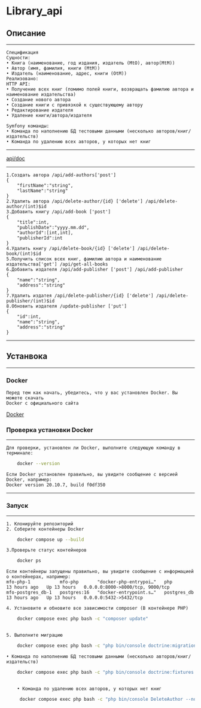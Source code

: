 # Library_api
## Описание
___
    Спецификация
    Сущности:
    • Книга (наименование, год издания, издатель (MtO), автор(MtM))
    • Автор (имя, фамилия, книги (MtM))
    • Издатель (наименование, адрес, книги (OtM))
    Реализовано:
    HTTP API:
    • Получение всех книг (помимо полей книги, возвращать фамилию автора и наименование издательства)
    • Создание нового автора
    • Создание книги с привязкой к существующему автору
    • Редактирование издателя
    • Удаление книги/автора/издателя

    Symfony команды:
    • Команда по наполнению БД тестовыми данными (несколько авторов/книг/издательств)
    • Команда по удалению всех авторов, у которых нет книг
___
[api/doc](http://localhost/api/doc)
___
    1.Создать автора /api/add-authors['post'] 
    {
        "firstName":"string",
        "lastName":"string"
    }
    2.Удалить автора /api/delete-author/{id} ['delete'] /api/delete-author/(int)$id
    3.Добавить книгу /api/add-book ['post']
    {
        "title":int,
        "publishDate":"yyyy.mm.dd",
        "authorId":[int,int],
        "publisherId":int
    }  
    4.Удалить книгу /api/delete-book/{id} ['delete'] /api/delete-book/(int)$id
    5.Получить список всех книг, фамилию автора и наименование издательства['get'] /api/get-all-books
    6.Добавить издателя /api/add-publisher ['post'] /api/add-publisher
    {
        "name":"string",
        "address":"string"
    }
    7.Удалить издатея /api/delete-publisher/{id} ['delete'] /api/delete-publisher/(int)$id
    8.Обновить издателя /update-publisher ['put']
    {
        "id":int,
        "name":"string",
        "address":"string"
    }
___
## Устанвока
___
### Docker
    Перед тем как начать, убедитесь, что у вас установлен Docker. Вы можете скачать 
    Docker с официального сайта 
[Docker](https://www.docker.com/get-started)


### Проверка установки Docker
___
    Для проверки, установлен ли Docker, выполните следующую команду в терминале:
```bash
    docker --version
```
    Если Docker установлен правильно, вы увидите сообщение с версией Docker, например:
    Docker version 20.10.7, build f0df350
___
### Запуск
___
    1. Клонируйте репозиторий 
    2. Соберите контейнеры Docker
```bash
    docker compose up --build
```
    3.Проверьте статус контейнеров

```bash
    docker ps
``` 
    Eсли контейнеры запущены правильно, вы увидите сообщение с информацией о контейнерах, например:
    mfo-php-1           mfo-php       "docker-php-entrypoi…"   php           13 hours ago   Up 13 hours   0.0.0.0:8000->8000/tcp, 9000/tcp
    mfo-postgres_db-1   postgres:16   "docker-entrypoint.s…"   postgres_db   13 hours ago   Up 13 hours   0.0.0.0:5432->5432/tcp

    4. Установите и обновите все зависимости composer (В контейнере PHP)
```bash
    docker compose exec php bash -c "composer update"
    
```
    5. Выполните миграцию
```bash
    docker compose exec php bash -c "php bin/console doctrine:migrations:migrate --no-interaction"
```
    • Команда по наполнению БД тестовыми данными (несколько авторов/книг/издательств)
```bash
    docker compose exec php bash -c "php bin/console doctrine:fixtures:load --no-interaction"
    
```
        • Команда по удалению всех авторов, у которых нет книг
```bash
     docker compose exec php bash -c "php bin/console DeleteAuthor --no-interaction"
    
```
